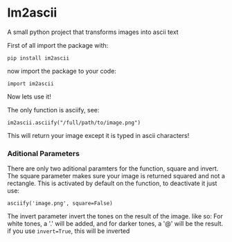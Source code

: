 # Im2ascii
A small python project that transforms images into ascii text

First of all import the package with:
````
pip install im2ascii
````
now import the package to your code:
````
import im2ascii
````
Now lets use it!

The only function is asciify, see:
````
im2ascii.asciify("/full/path/to/image.png")
````
This will return your image except it is typed in ascii characters!

### Aditional Parameters
There are only two aditional paramters for the function, square and invert. 
The square parameter makes sure your image is returned squared and not a rectangle. This is activated by default on the function, to deactivate it just use:
````
asciify('image.png', square=False)
````

The invert parameter invert the tones on the result of the image. like so:
For white tones, a '.' will be added, and for darker tones, a '@' will be the result. if you use ``invert=True``, this will be inverted

